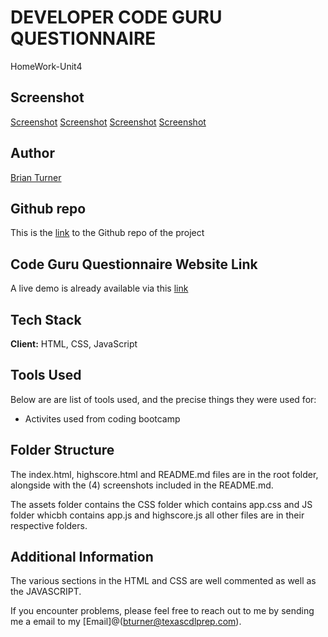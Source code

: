 # DEVELOPER CODE GURU QUESTIONNAIRE

HomeWork-Unit4

## Screenshot

[Screenshot](code-guru_screenshot01.jpg)
[Screenshot](code-guru_screenshot02.jpg)
[Screenshot](code-guru_screenshot03.jpg)
[Screenshot](code-guru_screenshot04.jpg)


## Author

[Brian Turner](bturner@texascdlprep.com)

## Github repo

This is the [link](https://github.com/bkturner1220/Code-Guru_HW4) to the Github repo of the project

## Code Guru Questionnaire Website Link

A live demo is already available via this [link](https://bkturner1220.github.io/Code-Guru_HW4/)

## Tech Stack

**Client:** HTML, CSS, JavaScript

## Tools Used

Below are are list of tools used, and the precise things they were used for:

- Activites used from coding bootcamp

## Folder Structure

The index.html, highscore.html and README.md files are in the root folder, alongside with the (4) screenshots included in the README.md.

The assets folder contains the CSS folder which contains app.css and JS folder whicbh contains app.js and highscore.js all other files are in their respective folders.

## Additional Information

The various sections in the HTML and CSS are well commented as well as the JAVASCRIPT.

If you encounter problems, please feel free to reach out to me by sending me a email to my [Email]@(bturner@texascdlprep.com).
